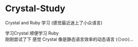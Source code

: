 # Crystal-Study
Crystal and Ruby 学习   (感觉最近迷上了小众语言)

学习Crystal 顺便学习 Ruby  
刚刚尝试了下 感觉 Crystal 像是静态语言效率的动态语言 (⊙o⊙)…
